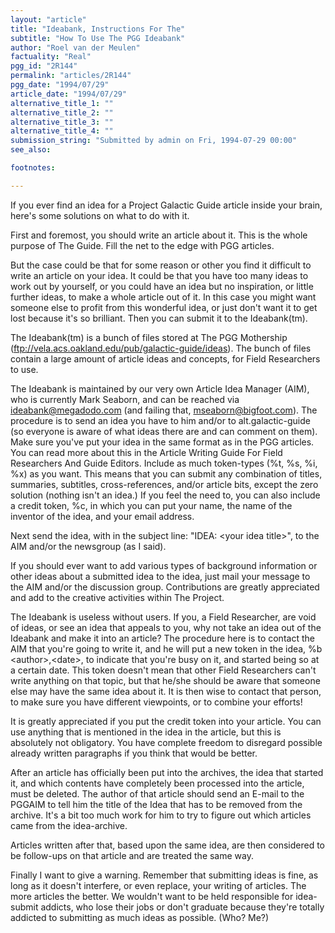 ```yaml
---
layout: "article"
title: "Ideabank, Instructions For The"
subtitle: "How To Use The PGG Ideabank"
author: "Roel van der Meulen"
factuality: "Real"
pgg_id: "2R144"
permalink: "articles/2R144"
pgg_date: "1994/07/29"
article_date: "1994/07/29"
alternative_title_1: ""
alternative_title_2: ""
alternative_title_3: ""
alternative_title_4: ""
submission_string: "Submitted by admin on Fri, 1994-07-29 00:00"
see_also:

footnotes: 

---
```

<div>
<p>If you ever find an idea for a Project Galactic Guide article inside your brain, here's some solutions on what to do with it.</p>
<p>First and foremost, you should write an article about it. This is the whole purpose of The Guide. Fill the net to the edge with PGG articles.</p>
<p>But the case could be that for some reason or other you find it difficult to write an article on your idea. It could be that you have too many ideas to work out by yourself, or you could have an idea but no inspiration, or little further ideas, to make a whole article out of it. In this case you might want someone else to profit from this wonderful idea, or just don't want it to get lost because it's so brilliant. Then you can submit it to the Ideabank(tm).</p>
<p>The Ideabank(tm) is a bunch of files stored at The PGG Mothership (<a href="https://web.archive.org/web/20130205233854/ftp://vela.acs.oakland.edu/pub/galactic-guide/ideas">ftp://vela.acs.oakland.edu/pub/galactic-guide/ideas</a>). The bunch of files contain a large amount of article ideas and concepts, for Field Researchers to use.</p>
<p>The Ideabank is maintained by our very own Article Idea Manager (AIM), who is currently Mark Seaborn, and can be reached via <a href="https://web.archive.org/web/20130205233854/mailto:ideabank@megadodo.com">ideabank@megadodo.com</a> (and failing that, <a href="https://web.archive.org/web/20130205233854/mailto:mseaborn@bigfoot.com">mseaborn@bigfoot.com</a>). The procedure is to send an idea you have to him and/or to alt.galactic-guide (so everyone is aware of what ideas there are and can comment on them). Make sure you've put your idea in the same format as in the PGG articles. You can read more about this in the Article Writing Guide For Field Researchers And Guide Editors. Include as much token-types (%t, %s, %i, %x) as you want. This means that you can submit any combination of titles, summaries, subtitles, cross-references, and/or article bits, except the zero solution (nothing isn't an idea.) If you feel the need to, you can also include a credit token, %c, in which you can put your name, the name of the inventor of the idea, and your email address.</p>
<p>Next send the idea, with in the subject line: "IDEA: &lt;your idea title&gt;", to the AIM and/or the newsgroup (as I said).</p>
<p>If you should ever want to add various types of background information or other ideas about a submitted idea to the idea, just mail your message to the AIM and/or the discussion group. Contributions are greatly appreciated and add to the creative activities within The Project.</p>
<p>The Ideabank is useless without users. If you, a Field Researcher, are void of ideas, or see an idea that appeals to you, why not take an idea out of the Ideabank and make it into an article? The procedure here is to contact the AIM that you're going to write it, and he will put a new token in the idea, %b &lt;author&gt;,&lt;date&gt;, to indicate that you're busy on it, and started being so at a certain date. This token doesn't mean that other Field Researchers can't write anything on that topic, but that he/she should be aware that someone else may have the same idea about it. It is then wise to contact that person, to make sure you have different viewpoints, or to combine your efforts!</p>
<p>It is greatly appreciated if you put the credit token into your article. You can use anything that is mentioned in the idea in the article, but this is absolutely not obligatory. You have complete freedom to disregard possible already written paragraphs if you think that would be better.</p>
<p>After an article has officially been put into the archives, the idea that started it, and which contents have completely been processed into the article, must be deleted. The author of that article should send an E-mail to the PGGAIM to tell him the title of the Idea that has to be removed from the archive. It's a bit too much work for him to try to figure out which articles came from the idea-archive.</p>
<p>Articles written after that, based upon the same idea, are then considered to be follow-ups on that article and are treated the same way.</p>
<p>Finally I want to give a warning. Remember that submitting ideas is fine, as long as it doesn't interfere, or even replace, your writing of articles. The more articles the better. We wouldn't want to be held responsible for idea-submit addicts, who lose their jobs or don't graduate because they're totally addicted to submitting as much ideas as possible. (Who? Me?)</p>
</div>
